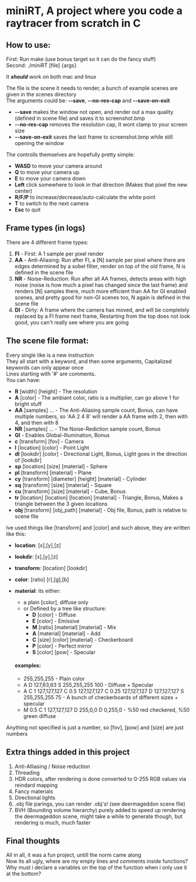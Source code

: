 # miniRT, A project where you code a raytracer from scratch in C<br>


## How to use:
First: Run make (use bonus target so it can do the fancy stuff)<br>
Second: ./miniRT [file] {args}<br>

It ***should*** work on both mac and linux

The file is the scene it needs to render, a bunch of example scenes are given in the scenes directory<br>
The arguments could be: **--save**, **--no-res-cap** and **--save-on-exit**
* **--save** makes the window not open, and render out a max quality (defined in scene file) and saves it to screenshot.bmp
* **--no-res-cap** removes the resolution cap, It wont clamp to your screen size
* **--save-on-exit** saves the last frame to screenshot.bmp while still opening the window

The controlls themselves are hopefully pretty simple:<br>
* **WASD** to move your camera around
* **Q** to move your camera up
* **E** to move your camera down
* **Left** click somewhere to look in that direction (Makes that pixel the new center)
* **R/F/P** to increase/decrease/auto-calculate the white point
* **T** to switch to the next camera
* **Esc** to quit

## Frame types (in logs)
There are 4 different frame types:
1. **FI** - First: A 1 sample per pixel render
2. **AA** - Anti-Aliasing: Run after FI, a [N] sample per pixel where there are edges determined by a sobel filter, render on top of the old frame, N is defined in the scene file
3. **NR** - Noise-Reduction: Run after all AA frames, detects areas with high noise (noise is how much a pixel has changed since the last frame) and renders [N] samples there, much more efficient than AA for GI enabled scenes, and pretty good for non-GI scenes too, N again is defined in the scene file
4. **DI** - Dirty: A frame where the camera has moved, and will be completely replaced by a FI frame next frame, Restarting from the top does not look good, you can't really see where you are going

## The scene file format:
Every single like is a new instruction<br>
They all start with a keyword, and then some arguments, Capitalized keywords can only
appear once<br>
Lines starting with '#' are comments.<br>
You can have:
* **R** [width] [height] - The resolution
* **A** [color] - The ambiant color, ratio is a multiplier, can go above 1 for bright stuff
* **AA** [samples] ... - The Anti-Aliasing sample count, Bonus, can have multiple numbers, so 'AA 2 4 8' will render a AA frame with 2, then with 4, and then with 8
* **NR** [samples] ... - The Noise-Rediction sample count, Bonus
* **GI** - Enables Global-Illumination, Bonus
* **c** [transform] [fov] - Camera
* **l** [location] [color] - Point Light
* **dl** [lookdir] [color] - Directional Light, Bonus, Light goes in the direction of [lookdir]
* **sp** [location] [size] [material] - Sphere
* **pl** [transform] [material] - Plane
* **cy** [transform] [diameter] [height] [material] - Cylinder
* **sq** [transform] [size] [material] - Square
* **cu** [transform] [size] [material] - Cube, Bonus
* **tr** [location] [location] [location] [material] - Triangle, Bonus, Makes a triangle between the 3 given locations
* **obj** [transform] [obj_path] [material] - Obj file, Bonus, path is relative to scene file

Ive used things like [transform] and [color] and such above, they are written like this:
* **location**: [x],[y],[z]
* **lookdir**: [x],[y],[z]
* **transform**: [location] [lookdir]
* **color**: [ratio] [r],[g],[b]
* **material**: its either:
	*	a plain [color], diffuse only
	*	or Defined by a tree like structure:
		*	**D** [color] - Diffuse
		*	**E** [color] - Emissive
		*	**M** [ratio] [material] [material] - Mix
		*	**A** [material] [material] - Add
		*	**C** [size] [color] [material] - Checkerboard
		*	**P** [color] - Perfect mirror
		*	**S** [color] [pow] - Specular

	#### examples:
	* 255,255,255 - Plain color
	* A D 127,63,63 S 255,255,255 100 - Diffuse + Specular
	* A C 1 127,127,127 C 0.5 127,127,127 C 0.25 127,127,127 D 127,127,127 S 255,255,255 75 - A bunch of checkerboards of different sizes + specular
	* M 0.5 C 1 127,127,127 D 255,0,0 D 0,255,0 - %50 red checkered, %50 green diffuse

Anything not specified is just a number, so [fov], [pow] and [size] are just numbers

## Extra things added in this project
1. Anti-Alliasing / Noise reduction
2. Threading
3. HDR colors, after rendering is done converted to 0-255 RGB values via reindard mapping
4. Fancy materials
5. Directional lights
6. .obj file parings, you can render .obj's! (see deermageddon scene file)
7. BVH (Bounding volume hierarchy) purely added to speed up rendering the deermageddon scene, might take a while to generate though, but rendering is much, much faster

## Final thoughts
All in all, it was a fun project, untill the norm came along<br>
Now its all ugly, where are my empty lines and comments inside functions?<br>
Why must i declare a variables on the top of the function when i only use it at the bottom?